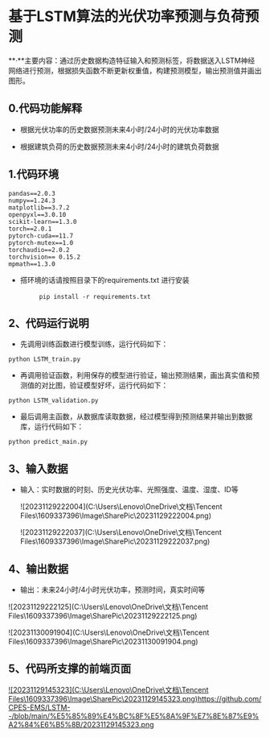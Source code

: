 # 基于LSTM算法的光伏功率预测与负荷预测

**·**主要内容：通过历史数据构造特征输入和预测标签，将数据送入LSTM神经网络进行预测，根据损失函数不断更新权重值，构建预测模型，输出预测值并画出图形。

## 0.代码功能解释

- 根据光伏功率的历史数据预测未来4小时/24小时的光伏功率数据

- 根据建筑负荷的历史数据预测未来4小时/24小时的建筑负荷数据


## 1.代码环境

```
pandas==2.0.3
numpy==1.24.3
matplotlib==3.7.2
openpyxl==3.0.10
scikit-learn==1.3.0
torch==2.0.1
pytorch-cuda==11.7
pytorch-mutex==1.0
torchaudio==2.0.2
torchvision== 0.15.2
mpmath==1.3.0
```

- 搭环境的话请按照目录下的requirements.txt 进行安装

​                ```		pip install -r requirements.txt```

## 2、代码运行说明

- 先调用训练函数进行模型训练，运行代码如下：


```
python LSTM_train.py
```

- 再调用验证函数，利用保存的模型进行验证，输出预测结果，画出真实值和预测值的对比图，验证模型好坏，运行代码如下： 

```
python LSTM_validation.py
```

- 最后调用主函数，从数据库读取数据，经过模型得到预测结果并输出到数据库，运行代码如下：

```
python predict_main.py
```

## 3、输入数据

- 输入：实时数据的时刻、历史光伏功率、光照强度、温度、湿度、ID等

  ![20231129222004](C:\Users\Lenovo\OneDrive\文档\Tencent Files\1609337396\Image\SharePic\20231129222004.png)

  

  ![20231129222037](C:\Users\Lenovo\OneDrive\文档\Tencent Files\1609337396\Image\SharePic\20231129222037.png)

  

  

## 4、输出数据

- 输出：未来24小时/4小时光伏功率，预测时间，真实时间等

![20231129222125](C:\Users\Lenovo\OneDrive\文档\Tencent Files\1609337396\Image\SharePic\20231129222125.png)



![20231130091904](C:\Users\Lenovo\OneDrive\文档\Tencent Files\1609337396\Image\SharePic\20231130091904.png)

## 5、代码所支撑的前端页面

[![20231129145323](C:\Users\Lenovo\OneDrive\文档\Tencent Files\1609337396\Image\SharePic\20231129145323.png)](https://github.com/CPES-EMS/LSTM--/blob/main/%E5%85%89%E4%BC%8F%E5%8A%9F%E7%8E%87%E9%A2%84%E6%B5%8B/20231129145323.png)https://github.com/CPES-EMS/LSTM--/blob/main/%E5%85%89%E4%BC%8F%E5%8A%9F%E7%8E%87%E9%A2%84%E6%B5%8B/20231129145323.png
